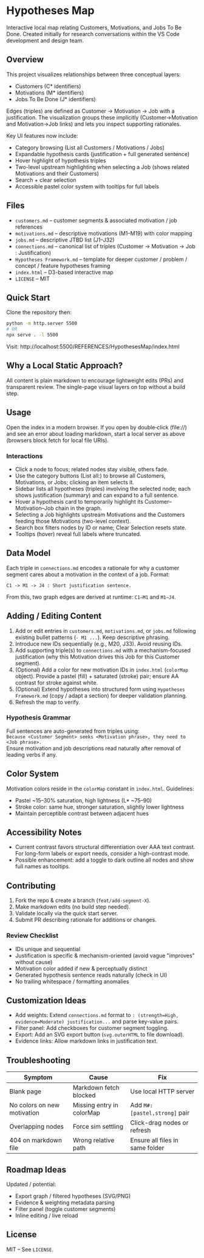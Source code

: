 # Hypotheses Map
Interactive local map relating Customers, Motivations, and Jobs To Be Done.
Created initially for research conversations within the VS Code development and design team.

## Overview
This project visualizes relationships between three conceptual layers:
- Customers (C* identifiers)
- Motivations (M* identifiers)
- Jobs To Be Done (J* identifiers)

Edges (triples) are defined as Customer -> Motivation -> Job with a justification. The visualization groups these implicitly (Customer→Motivation and Motivation→Job links) and lets you inspect supporting rationales.

Key UI features now include:
- Category browsing (List all Customers / Motivations / Jobs)
- Expandable hypothesis cards (justification + full generated sentence)
- Hover highlight of hypothesis triples
- Two-level upstream highlighting when selecting a Job (shows related Motivations and their Customers)
- Search + clear selection
- Accessible pastel color system with tooltips for full labels

## Files
- `customers.md` – customer segments & associated motivation / job references
- `motivations.md` – descriptive motivations (M1–M19) with color mapping
- `jobs.md` – descriptive JTBD list (J1–J32)
- `connections.md` – canonical list of triples (Customer -> Motivation -> Job : Justification)
- `Hypotheses Framework.md` – template for deeper customer / problem / concept / feature hypotheses framing
- `index.html` – D3-based interactive map
- `LICENSE` – MIT

## Quick Start
Clone the repository then:
```bash
python -m http.server 5500
# OR
npx serve . -l 5500
```
Visit: http://localhost:5500/REFERENCES/HypothesesMap/index.html

## Why a Local Static Approach?
All content is plain markdown to encourage lightweight edits (PRs) and transparent review. The single-page visual layers on top without a build step.

## Usage
Open the index in a modern browser. If you open by double‑click (file://) and see an error about loading markdown, start a local server as above (browsers block fetch for local file URIs).

### Interactions
- Click a node to focus; related nodes stay visible, others fade.
- Use the category buttons (List all:) to browse all Customers, Motivations, or Jobs; clicking an item selects it.
- Sidebar lists all hypotheses (triples) involving the selected node; each shows justification (summary) and can expand to a full sentence.
- Hover a hypothesis card to temporarily highlight its Customer–Motivation–Job chain in the graph.
- Selecting a Job highlights upstream Motivations and the Customers feeding those Motivations (two-level context).
- Search box filters nodes by ID or name; Clear Selection resets state.
- Tooltips (hover) reveal full labels where truncated.

## Data Model
Each triple in `connections.md` encodes a rationale for why a customer segment cares about a motivation in the context of a job.
Format:
```
C1 -> M1 -> J4 : Short justification sentence.
```
From this, two graph edges are derived at runtime: `C1–M1` and `M1–J4`.

## Adding / Editing Content
1. Add or edit entries in `customers.md`, `motivations.md`, or `jobs.md` following existing bullet patterns (`- M1 ...`). Keep descriptive phrasing.
2. Introduce new IDs sequentially (e.g., M20, J33). Avoid reusing IDs.
3. Add supporting triple(s) to `connections.md` with a mechanism-focused justification (why this Motivation drives this Job for this Customer segment).
4. (Optional) Add a color for new motivation IDs in `index.html` (`colorMap` object). Provide a pastel (fill) + saturated (stroke) pair; ensure AA contrast for stroke against white.
5. (Optional) Extend hypotheses into structured form using `Hypotheses Framework.md` (copy / adapt a section) for deeper validation planning.
6. Refresh the map to verify.

### Hypothesis Grammar
Full sentences are auto-generated from triples using:  
`Because <Customer Segment> seeks <Motivation phrase>, they need to <Job phrase>.`  
Ensure motivation and job descriptions read naturally after removal of leading verbs if any.

## Color System
Motivation colors reside in the `colorMap` constant in `index.html`.
Guidelines:
- Pastel ~15–30% saturation, high lightness (L* ~75–90)
- Stroke color: same hue, stronger saturation, slightly lower lightness
- Maintain perceptible contrast between adjacent hues

## Accessibility Notes
- Current contrast favors structural differentiation over AAA text contrast. For long-form labels or export needs, consider a high-contrast mode.
- Possible enhancement: add a toggle to dark outline all nodes and show full names as tooltips.

## Contributing
1. Fork the repo & create a branch (`feat/add-segment-X`).
2. Make markdown edits (no build step needed).
3. Validate locally via the quick start server.
4. Submit PR describing rationale for additions or changes.

### Review Checklist
- IDs unique and sequential
- Justification is specific & mechanism-oriented (avoid vague "improves" without cause)
- Motivation color added if new & perceptually distinct
- Generated hypothesis sentence reads naturally (check in UI)
- No trailing whitespace / formatting anomalies

## Customization Ideas
- Add weights: Extend `connections.md` format to `: (strength=High, evidence=Moderate) justification...` and parse key-value pairs.
- Filter panel: Add checkboxes for customer segment toggling.
- Export: Add an SVG export button (`svg.outerHTML` to file download).
- Evidence links: Allow markdown links in justification text.

## Troubleshooting
| Symptom | Cause | Fix |
|---------|-------|-----|
| Blank page | Markdown fetch blocked | Use local HTTP server |
| No colors on new motivation | Missing entry in colorMap | Add `M#:[pastel,strong]` pair |
| Overlapping nodes | Force sim settling | Click-drag nodes or refresh |
| 404 on markdown file | Wrong relative path | Ensure all files in same folder |

## Roadmap Ideas
Updated / potential:
- Export graph / filtered hypotheses (SVG/PNG)
- Evidence & weighting metadata parsing
- Filter panel (toggle customer segments)
- Inline editing / live reload

## License
MIT – See `LICENSE`.

